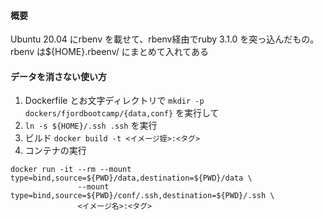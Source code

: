 #### 概要

Ubuntu 20.04 にrbenv を載せて、rbenv経由でruby 3.1.0 を突っ込んだもの。rbenv は${HOME}.rbeenv/ にまとめて入れてある

#### データを消さない使い方

1. Dockerfile とお文字ディレクトリで `mkdir -p dockers/fjordbootcamp/{data,conf}` を実行して
2. `ln -s ${HOME}/.ssh .ssh` を実行
3. ビルド `docker build -t <イメージ姪>:<タグ>`
4. コンテナの実行
```
docker run -it --rm --mount type=bind,source=${PWD}/data,destination=${PWD}/data \
               --mount type=bind,source=${PWD}/conf/.ssh,destination=${PWD}/.ssh \
               <イメージ名>:<タグ>



